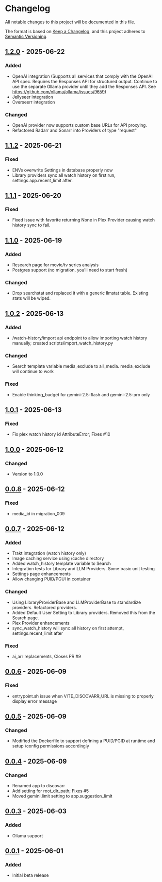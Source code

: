 # Changelog
All notable changes to this project will be documented in this file.

The format is based on [Keep a Changelog](https://keepachangelog.com/en/1.0.0/),
and this project adheres to [Semantic Versioning](https://semver.org/spec/v2.0.0.html).

## [1.2.0]() - 2025-06-22
### Added 
- OpenAI integration (Supports all services that comply with the OpenAI API spec. Requires the Responses API for structured output. Continue to use the separate Ollama provider until they add the Responses API. See https://github.com/ollama/ollama/issues/9659)
- Jellyseer integration
- Overseerr integration

### Changed
- OpenAI provider now supports custom base URLs for API proxying. 
- Refactored Radarr and Sonarr into Providers of type "request"

## [1.1.2]() - 2025-06-21
### Fixed
- ENVs overwrite Settings in database properly now
- Library providers sync all watch history on first run, settings.app.recent_limit after.

## [1.1.1]() - 2025-06-20
### Fixed
- Fixed issue with favorite returning None in Plex Provider causing watch history sync to fail.

## [1.1.0]() - 2025-06-19
### Added 
- Research page for movie/tv series analysis
- Postgres support (no migration, you'll need to start fresh)

### Changed
- Drop searchstat and replaced it with a generic llmstat table. Existing stats will be wiped. 

## [1.0.2]() - 2025-06-13
### Added
- /watch-history/import api endpoint to allow importing watch history manually; created scripts/import_watch_history.py

### Changed
- Search template variable media_exclude to all_media. media_exclude will continue to work

### Fixed
- Enable thinking_budget for gemini-2.5-flash and gemini-2.5-pro only

## [1.0.1]() - 2025-06-13
### Fixed
- Fix plex watch history id AttributeError; Fixes #10

## [1.0.0]() - 2025-06-12
### Changed
- Version to 1.0.0

## [0.0.8]() - 2025-06-12
### Fixed
- media_id in migration_009

## [0.0.7]() - 2025-06-12
### Added
- Trakt integration (watch history only)
- Image caching service using /cache directory
- Added watch_history template variable to Search
- Integration tests for Library and LLM Providers. Some basic unit testing
- Settings page enhancements
- Allow changing PUID/PGUI in container

### Changed
- Using LibraryProviderBase and LLMProviderBase to standardize providers. Refactored providers.
- Added Default User Setting to Library providers. Removed this from the Search page.
- Plex Provider enhancements
- sync_watch_history will sync all history on first attempt, settings.recent_limit after

### Fixed 
- ai_arr replacements, Closes PR #9

## [0.0.6]() - 2025-06-09
### Fixed
- entrypoint.sh issue when VITE_DISCOVARR_URL is missing to properly display error message

## [0.0.5]() - 2025-06-09
### Changed
- Modified the Dockerfile to support defining a PUID/PGID at runtime and setup /config permissions accordingly

## [0.0.4]() - 2025-06-09
### Changed
- Renamed app to discovarr
- Add setting for root_dir_path; Fixes #5
- Moved gemini.limit setting to app.suggestion_limit

## [0.0.3]() - 2025-06-03
### Added
- Ollama support

## [0.0.1]() - 2025-06-01
### Added
- Initlal beta release